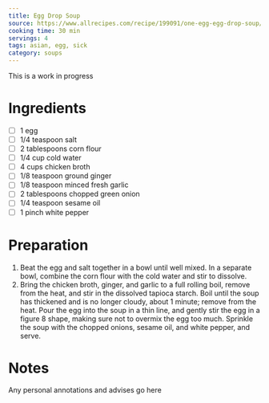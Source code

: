 ```yaml
---
title: Egg Drop Soup
source: https://www.allrecipes.com/recipe/199091/one-egg-egg-drop-soup/
cooking time: 30 min
servings: 4
tags: asian, egg, sick
category: soups
---
```


This is a work in progress

Ingredients
===========

* [ ] 1 egg
* [ ] 1/4 teaspoon salt
* [ ] 2 tablespoons corn flour
* [ ] 1/4 cup cold water
* [ ] 4 cups chicken broth
* [ ] 1/8 teaspoon ground ginger
* [ ] 1/8 teaspoon minced fresh garlic
* [ ] 2 tablespoons chopped green onion
* [ ] 1/4 teaspoon sesame oil
* [ ] 1 pinch white pepper

Preparation
===========
1. Beat the egg and salt together in a bowl until well mixed. In a separate bowl, combine the corn flour with the cold water and stir to dissolve.
2. Bring the chicken broth, ginger, and garlic to a full rolling boil, remove from the heat, and stir in the dissolved tapioca starch. Boil until the soup has thickened and is no longer cloudy, about 1 minute; remove from the heat. Pour the egg into the soup in a thin line, and gently stir the egg in a figure 8 shape, making sure not to overmix the egg too much. Sprinkle the soup with the chopped onions, sesame oil, and white pepper, and serve.

Notes
=====

Any personal annotations and advises go here
